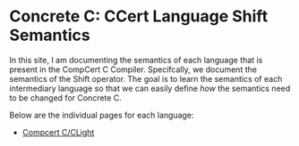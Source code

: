 # Concrete C: CCert Language Shift Semantics
In this site, I am documenting the semantics of each language
that is present in the CompCert C Compiler. Specifcally, we document
the semantics of the Shift operator. The goal is to learn the semantics
of each intermediary language so that we can easily define *how* the
semantics need to be changed for Concrete C.

Below are the individual pages for each language:
* [Compcert C/CLight](./clight.md)
